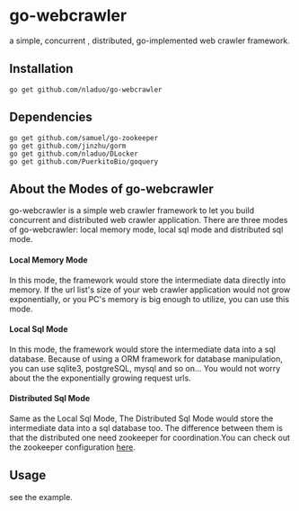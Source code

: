 # go-webcrawler
a simple, concurrent , distributed, go-implemented web crawler framework.<br>

## Installation
```
go get github.com/nladuo/go-webcrawler  
```
## Dependencies
```
go get github.com/samuel/go-zookeeper
go get github.com/jinzhu/gorm
go get github.com/nladuo/DLocker
go get github.com/PuerkitoBio/goquery
```
## About the Modes of go-webcrawler
go-webcrawler is a simple web crawler framework to let you build concurrent and distributed web crawler application. There are three modes of go-webcrawler: local memory mode, local sql mode and distributed sql mode.
#### Local Memory Mode
In this mode, the framework would store the intermediate data directly into memory. If the url list's size of your web crawler application would not grow exponentially, or you PC's memory is big enough to utilize, you can use this mode.

#### Local Sql Mode
In this mode, the framework would store the intermediate data into a sql database. Because of using a ORM framework for database manipulation, you can use sqlite3, postgreSQL, mysql and so on... You would not worry about the the exponentially growing request urls.

#### Distributed Sql Mode
Same as the Local Sql Mode, The Distributed Sql Mode would store the intermediate data into a sql database too. The difference between them is that the distributed one need zookeeper for coordination.You can check out the zookeeper configuration <a href="http://zookeeper.apache.org/doc/r3.4.6/zookeeperStarted.html">here</a>.

## Usage
see the example.